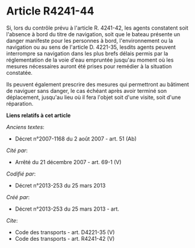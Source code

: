 # Article R4241-44

Si, lors du contrôle prévu à l'article R. 4241-42, les agents constatent soit l'absence à bord du titre de navigation, soit
que le bateau présente un danger manifeste pour les personnes à bord, l'environnement ou la navigation ou au sens de
l'article D. 4221-35, lesdits agents peuvent interrompre sa navigation dans les plus brefs délais permis par la
réglementation de la voie d'eau empruntée jusqu'au moment où les mesures nécessaires auront été prises pour remédier à la
situation constatée. 

Ils peuvent également prescrire des mesures qui permettront au bâtiment de naviguer sans danger, le cas échéant après avoir
terminé son déplacement, jusqu'au lieu où il fera l'objet soit d'une visite, soit d'une réparation.

**Liens relatifs à cet article**

_Anciens textes_:

  - Décret n°2007-1168 du 2 août 2007 - art. 51 (Ab)

_Cité par_:

  - Arrêté du 21 décembre 2007 - art. 69-1 (V)

_Codifié par_:

  - Décret n°2013-253 du 25 mars 2013

_Créé par_:

  - Décret n°2013-253 du 25 mars 2013 - art.

_Cite_:

  - Code des transports - art. D4221-35 (V)
  - Code des transports - art. R4241-42 (V)
